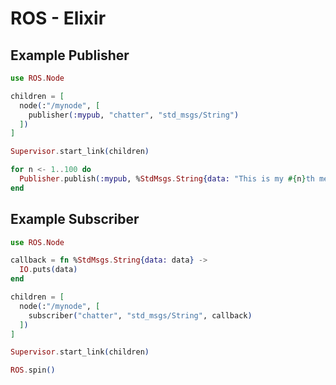 # ROS - Elixir

## Example Publisher

```elixir
use ROS.Node

children = [
  node(:"/mynode", [
    publisher(:mypub, "chatter", "std_msgs/String")
  ])
]

Supervisor.start_link(children)

for n <- 1..100 do
  Publisher.publish(:mypub, %StdMsgs.String{data: "This is my #{n}th message!"})
end
```

## Example Subscriber

```elixir
use ROS.Node

callback = fn %StdMsgs.String{data: data} ->
  IO.puts(data)
end

children = [
  node(:"/mynode", [
    subscriber("chatter", "std_msgs/String", callback)
  ])
]

Supervisor.start_link(children)

ROS.spin()
```
